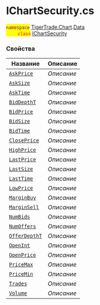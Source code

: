 
# IChartSecurity.cs
<mark style="color:purple;">`namespace`</mark> [TigerTrade.Chart](../../../TigerTrade.Chart.md).[Data](../../../TigerTrade.Chart/Data.md)  
<mark style="color:red;">&nbsp;&nbsp;&nbsp;&nbsp;&nbsp;&nbsp;&nbsp;&nbsp;`class`</mark> [IChartSecurity](../IChartSecurity.cs.md)

### Свойства
| Название | Описание |
| --- | --- |
| [`AskPrice`](./Свойства/AskPrice.md) | *Описание* |
| [`AskSize`](./Свойства/AskSize.md) | *Описание* |
| [`AskTime`](./Свойства/AskTime.md) | *Описание* |
| [`BidDepthT`](./Свойства/BidDepthT.md) | *Описание* |
| [`BidPrice`](./Свойства/BidPrice.md) | *Описание* |
| [`BidSize`](./Свойства/BidSize.md) | *Описание* |
| [`BidTime`](./Свойства/BidTime.md) | *Описание* |
| [`ClosePrice`](./Свойства/ClosePrice.md) | *Описание* |
| [`HighPrice`](./Свойства/HighPrice.md) | *Описание* |
| [`LastPrice`](./Свойства/LastPrice.md) | *Описание* |
| [`LastSize`](./Свойства/LastSize.md) | *Описание* |
| [`LastTime`](./Свойства/LastTime.md) | *Описание* |
| [`LowPrice`](./Свойства/LowPrice.md) | *Описание* |
| [`MarginBuy`](./Свойства/MarginBuy.md) | *Описание* |
| [`MarginSell`](./Свойства/MarginSell.md) | *Описание* |
| [`NumBids`](./Свойства/NumBids.md) | *Описание* |
| [`NumOffers`](./Свойства/NumOffers.md) | *Описание* |
| [`OfferDepthT`](./Свойства/OfferDepthT.md) | *Описание* |
| [`OpenInt`](./Свойства/OpenInt.md) | *Описание* |
| [`OpenPrice`](./Свойства/OpenPrice.md) | *Описание* |
| [`PriceMax`](./Свойства/PriceMax.md) | *Описание* |
| [`PriceMin`](./Свойства/PriceMin.md) | *Описание* |
| [`Trades`](./Свойства/Trades.md) | *Описание* |
| [`Volume`](./Свойства/Volume.md) | *Описание* |
